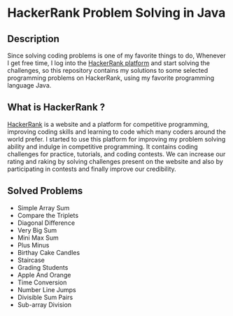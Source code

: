 # HackerRank Problem Solving in Java 

## Description   

Since solving coding problems is one of my favorite things to do, Whenever I get free time, I log into the [HackerRank platform](https://www.hackerrank.com/) and start solving the challenges, so this repository contains my solutions to some selected programming problems on HackerRank, using my favorite programming language Java.  

## What is HackerRank ?   

[HackerRank](https://www.hackerrank.com/) is a website and a platform for competitive programming, improving coding skills and learning to code which many coders around the world prefer. I started to use this platform for improving my problem solving ability and indulge in competitive programming. It contains coding challenges for practice, tutorials, and coding contests. We can increase our rating and raking by solving challenges present on the website and also by participating in contests and finally improve our credibility.

## Solved Problems  

* Simple Array Sum  
* Compare the Triplets  
* Diagonal Difference  
* Very Big Sum  
* Mini Max Sum  
* Plus Minus  
* Birthay Cake Candles
* Staircase  
* Grading Students
* Apple And Orange
* Time Conversion  
* Number Line Jumps 
* Divisible Sum Pairs 
* Sub-array Division
